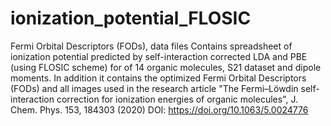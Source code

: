 # ionization_potential_FLOSIC
Fermi Orbital Descriptors (FODs), data files 
Contains spreadsheet of ionization potential predicted by self-interaction corrected LDA and PBE (using FLOSIC scheme) for of 14 organic molecules,
S21 dataset and dipole moments. In addition it contains the optimized Fermi Orbital Descriptors (FODs) and all images used in the research article
"The Fermi–Löwdin self-interaction correction for ionization energies of organic molecules", J. Chem. Phys. 153, 184303 (2020)
DOI: 
https://doi.org/10.1063/5.0024776
